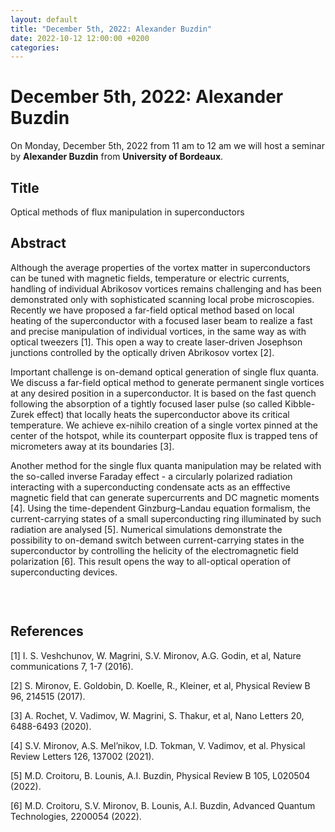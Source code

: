 ```yaml
---
layout: default
title: "December 5th, 2022: Alexander Buzdin"
date: 2022-10-12 12:00:00 +0200
categories:
---
```


# December 5th, 2022: Alexander Buzdin

On Monday, December 5th, 2022 from 11 am to 12 am we will host a seminar by **Alexander Buzdin** from **University of Bordeaux**. 

## Title

Optical methods of flux manipulation in superconductors

## Abstract 

Although the average properties of the vortex matter in superconductors can be tuned with magnetic fields, temperature or electric currents, handling of individual Abrikosov vortices remains challenging and has been demonstrated only with sophisticated scanning local probe microscopies. Recently we have proposed a far-field optical method based on local heating of the superconductor with a focused laser beam to realize a fast and precise manipulation of individual vortices, in the same way as with optical tweezers [1]. This open a way to create laser-driven Josephson junctions controlled by the optically driven Abrikosov vortex [2].

Important challenge is on-demand optical generation of single flux quanta. We discuss a far-field optical method to generate permanent single vortices at any desired position in a superconductor. It is based on the fast quench following the absorption of a tightly focused laser pulse (so called Kibble-Zurek effect) that locally heats the superconductor above its critical temperature. We achieve ex-nihilo creation of a single vortex pinned at the center of the hotspot, while its counterpart opposite flux is trapped tens of micrometers away at its boundaries [3].

Another method for the single flux quanta manipulation may be related with the so-called inverse Faraday effect - a circularly polarized radiation interacting with a superconducting condensate acts as an efffective magnetic field that can generate supercurrents and DC magnetic moments [4]. Using the time-dependent Ginzburg–Landau equation formalism, the current-carrying states of a small superconducting ring illuminated by such radiation are analysed [5]. Numerical simulations demonstrate the possibility to on-demand switch between current-carrying states in the superconductor by controlling the helicity of the electromagnetic field polarization [6]. This result opens the way to all-optical operation of superconducting devices.


<figure>
  <img src="{{site.baseurl}}/assets/images/fig-buzdin.png" alt="">
</figure>

<br>



## References

[1] I. S. Veshchunov, W. Magrini, S.V. Mironov, A.G. Godin, et al, Nature communications 7, 1-7 (2016). 

[2] S. Mironov, E. Goldobin, D. Koelle, R., Kleiner, et al, Physical Review B 96, 214515 (2017).

[3] A. Rochet, V. Vadimov, W. Magrini, S. Thakur, et al, Nano Letters 20, 6488-6493 (2020). 

[4] S.V. Mironov, A.S. Mel’nikov, I.D. Tokman, V. Vadimov, et al. Physical Review Letters 126, 137002 (2021).

[5] M.D. Croitoru, B. Lounis, A.I. Buzdin, Physical Review B 105, L020504 (2022).

[6] M.D. Croitoru, S.V. Mironov, B. Lounis, A.I. Buzdin, Advanced Quantum Technologies, 2200054 (2022).






